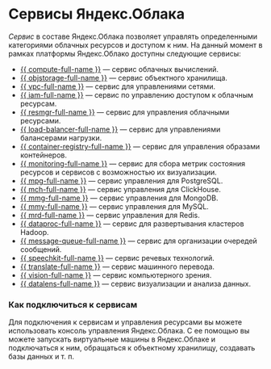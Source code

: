 # Сервисы Яндекс.Облака

_Сервис_ в составе Яндекс.Облака позволяет управлять определенными категориями облачных ресурсов и доступом к ним.
На данный момент в рамках платформы Яндекс.Облако доступны следующие сервисы:

  - [{{ compute-full-name }}](../../compute/) — сервис облачных вычислений.
  - [{{ objstorage-full-name }}](../../storage/) — сервис объектного хранилища.
  - [{{ vpc-full-name }}](../../vpc/) — сервис для управлениями сетями.
  - [{{ iam-full-name }}](../../iam/) — сервис по управлению доступом к облачным ресурсам.
  - [{{ resmgr-full-name }}](../../resource-manager/) — сервис для управления облачными ресурсами.
  - [{{ load-balancer-full-name }}](../../load-balancer/) — сервис для управлениями балансерами нагрузки.
  - [{{ container-registry-full-name }}](../../container-registry/) — сервис для управления образами контейнеров.
  - [{{ monitoring-full-name }}](../../monitoring/) — сервис для сбора метрик состояния ресурсов и сервисов с возможностью их визуализации.
  - [{{ mpg-full-name }}](../../managed-postgresql/) — сервис управления для PostgreSQL.
  - [{{ mch-full-name }}](../../managed-clickhouse/) — сервис управления для ClickHouse.
  - [{{ mmg-full-name }}](../../managed-mongodb/) — сервис управления для MongoDB.
  - [{{ mmy-full-name }}](../../managed-mysql/) — сервис управления для MySQL.
  - [{{ mrd-full-name }}](../../managed-redis/) — сервис управления для Redis.
  - [{{ dataproc-full-name }}](../../data-proc/) — сервис для развертывания кластеров Hadoop.
  - [{{ message-queue-full-name }}](../../message-queue/) — сервис для организации очередей сообщений.
  - [{{ speechkit-full-name }}](../../speechkit/) — сервис речевых технологий.
  - [{{ translate-full-name }}](../../translate/) — сервис машинного перевода.
  - [{{ vision-full-name }}](../../vision/) — сервис компьютерного зрения.
  - [{{ datalens-full-name }}](../../datalens/) — сервис визуализации и анализа данных.


### Как подключиться к сервисам

Для подключения к сервисам и управления ресурсами вы можете использовать консоль управления Яндекс.Облака. С ее помощью вы можете запускать виртуальные машины в Яндекс.Облаке и подключаться к ним, обращаться к объектному хранилищу, создавать базы данных и т. п.


